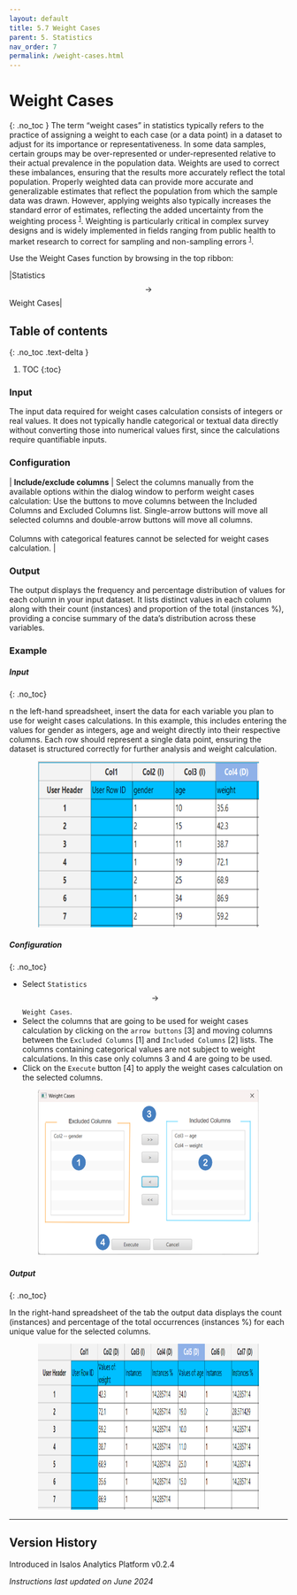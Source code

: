 ```yaml
---
layout: default
title: 5.7 Weight Cases
parent: 5. Statistics
nav_order: 7
permalink: /weight-cases.html
---
```


# Weight Cases
{: .no_toc }
The term “weight cases” in statistics typically refers to the practice of assigning a weight to each case (or a data point) in a dataset to adjust for its importance or representativeness. In some data samples, certain groups may be over-represented or under-represented relative to their actual prevalence in the population data. Weights are used to correct these imbalances, ensuring that the results more accurately reflect the total population. Properly weighted data can provide more accurate and generalizable estimates that reflect the population from which the sample data was drawn. However, applying weights also typically increases the standard error of estimates, reflecting the added uncertainty from the weighting process <sup>[1](#weight-cases)</sup>. Weighting is particularly critical in complex survey designs and is widely implemented in fields ranging from public health to market research to correct for sampling and non-sampling errors <sup>[1](#weight-cases)</sup>.

Use the Weight Cases function by browsing in the top ribbon: 

|Statistics $$\rightarrow$$ Weight Cases|

## Table of contents
{: .no_toc .text-delta }

1. TOC
{:toc}

### Input 

The input data required for weight cases calculation consists of integers or real values. It does not typically handle categorical or textual data directly without converting those into numerical values first, since the calculations require quantifiable inputs.

### Configuration

| **Include/exclude columns** | Select the columns manually from the available options within the dialog window to perform weight cases calculation: Use the buttons to move columns between the Included Columns and Excluded Columns list. Single-arrow buttons will move all selected columns and double-arrow buttons will move all columns. <br><br> Columns with categorical features cannot be selected for weight cases calculation. |

### Output

The output displays the frequency and percentage distribution of values for each column in your input dataset. It lists distinct values in each column along with their count (instances) and proportion of the total (instances %), providing a concise summary of the data’s distribution across these variables.

### Example

##### Input
{: .no_toc}

n the left-hand spreadsheet, insert the data for each variable you plan to use for weight cases calculations. In this example, this includes entering the values for gender as integers, age and weight directly into their respective columns. Each row should represent a single data point, ensuring the dataset is structured correctly for further analysis and weight calculation.

<div style="text-align: center;">
<img src="images/Weight Cases/input.png" alt="Weight Cases input" width="400" height="300" class="img-responsive">
</div>

##### Configuration
{: .no_toc}

*   Select `Statistics` $$\rightarrow$$ `Weight Cases`.
*   Select the columns that are going to be used for weight cases calculation by clicking on the `arrow buttons` [3] and moving columns between the `Excluded Columns` [1] and `Included Columns` [2] lists. The columns containing categorical values are not subject to weight calculations. In this case only columns 3 and 4 are going to be used.
*   Click on the `Execute` button [4] to apply the weight cases calculation on the selected columns.

<div style="text-align: center;">
<img src="images/Weight Cases/weight.svg" alt="Weight Cases" width="400" height="300" class="img-responsive">
</div>

##### Output
{: .no_toc}

In the right-hand spreadsheet of the tab the output data displays the count (instances) and percentage of the total occurrences (instances %) for each unique value for the selected columns.

<div style="text-align: center;">
<img src="images/Weight Cases/output.png" alt="Weight Cases output" width="400" height="300" class="img-responsive">
</div>

---

## Version History
Introduced in Isalos Analytics Platform v0.2.4

_Instructions last updated on June 2024_

